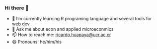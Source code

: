 ### Hi there 👋

- 🌱 I’m currently learning R programing language and several tools for web dev
- 💬 Ask me about econ and applied microeconmics
- 📫 How to reach me: ricardo.huapaya@ucr.ac.cr 
- 😄 Pronouns: he/him/his

